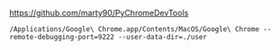 https://github.com/marty90/PyChromeDevTools
```
/Applications/Google\ Chrome.app/Contents/MacOS/Google\ Chrome --remote-debugging-port=9222 --user-data-dir=./user
```